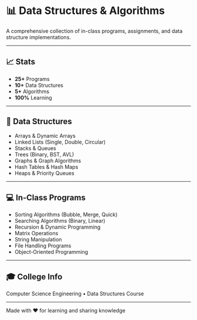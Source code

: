# 📊 Data Structures & Algorithms

A comprehensive collection of in-class programs, assignments, and data structure implementations.

---

## 📈 Stats

- **25+** Programs  
- **10+** Data Structures  
- **5+** Algorithms  
- **100%** Learning

---

## 📁 Data Structures

- Arrays & Dynamic Arrays  
- Linked Lists (Single, Double, Circular)  
- Stacks & Queues  
- Trees (Binary, BST, AVL)  
- Graphs & Graph Algorithms  
- Hash Tables & Hash Maps  
- Heaps & Priority Queues

---

## 💻 In-Class Programs

- Sorting Algorithms (Bubble, Merge, Quick)  
- Searching Algorithms (Binary, Linear)  
- Recursion & Dynamic Programming  
- Matrix Operations  
- String Manipulation  
- File Handling Programs  
- Object-Oriented Programming

---

## 🎓 College Info

Computer Science Engineering • Data Structures Course

---

Made with ❤️ for learning and sharing knowledge
